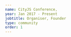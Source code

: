 ```yaml
---
name: CityJS Conference,
year: Jan 2017 - Present
jobtitle: Organiser, Founder 
type: community
order: 1
---
```

